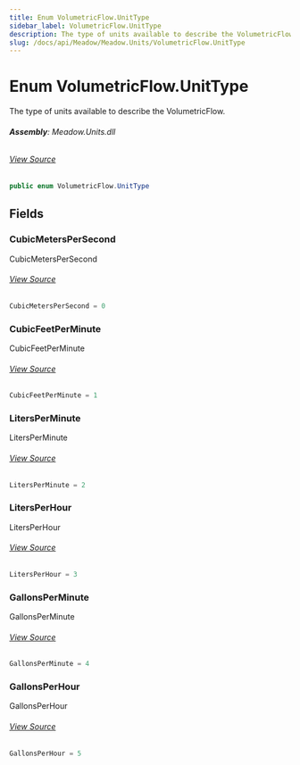 ```yaml
---
title: Enum VolumetricFlow.UnitType
sidebar_label: VolumetricFlow.UnitType
description: The type of units available to describe the VolumetricFlow.
slug: /docs/api/Meadow/Meadow.Units/VolumetricFlow.UnitType
---
```

# Enum VolumetricFlow.UnitType
The type of units available to describe the VolumetricFlow.

###### **Assembly**: Meadow.Units.dll
###### [View Source](https://github.com/WildernessLabs/Meadow.Units.git/blob/develop/Source/Meadow.Units/VolumetricFlow.cs#L54)
```csharp title="Declaration"
public enum VolumetricFlow.UnitType
```
## Fields
### CubicMetersPerSecond
CubicMetersPerSecond
###### [View Source](https://github.com/WildernessLabs/Meadow.Units.git/blob/develop/Source/Meadow.Units/VolumetricFlow.cs#L57)
```csharp title="Declaration"
CubicMetersPerSecond = 0
```
### CubicFeetPerMinute
CubicFeetPerMinute
###### [View Source](https://github.com/WildernessLabs/Meadow.Units.git/blob/develop/Source/Meadow.Units/VolumetricFlow.cs#L59)
```csharp title="Declaration"
CubicFeetPerMinute = 1
```
### LitersPerMinute
LitersPerMinute
###### [View Source](https://github.com/WildernessLabs/Meadow.Units.git/blob/develop/Source/Meadow.Units/VolumetricFlow.cs#L61)
```csharp title="Declaration"
LitersPerMinute = 2
```
### LitersPerHour
LitersPerHour
###### [View Source](https://github.com/WildernessLabs/Meadow.Units.git/blob/develop/Source/Meadow.Units/VolumetricFlow.cs#L63)
```csharp title="Declaration"
LitersPerHour = 3
```
### GallonsPerMinute
GallonsPerMinute
###### [View Source](https://github.com/WildernessLabs/Meadow.Units.git/blob/develop/Source/Meadow.Units/VolumetricFlow.cs#L65)
```csharp title="Declaration"
GallonsPerMinute = 4
```
### GallonsPerHour
GallonsPerHour
###### [View Source](https://github.com/WildernessLabs/Meadow.Units.git/blob/develop/Source/Meadow.Units/VolumetricFlow.cs#L67)
```csharp title="Declaration"
GallonsPerHour = 5
```

